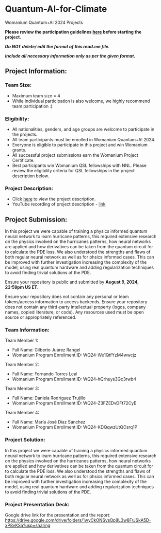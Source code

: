 # Quantum-AI-for-Climate
Womanium Quantum+AI 2024 Projects

**Please review the participation guidelines [here](https://github.com/womanium-quantum/Quantum-AI-2024) before starting the project.**

_**Do NOT delete/ edit the format of this read.me file.**_

_**Include all necessary information only as per the given format.**_

## Project Information:

### Team Size:
  - Maximum team size = 4
  - While individual participation is also welcome, we highly recommend team participation :)

### Eligibility:
  - All nationalities, genders, and age groups are welcome to participate in the projects.
  - All team participants must be enrolled in Womanium Quantum+AI 2024.
  - Everyone is eligible to participate in this project and win Womanium grants.
  - All successful project submissions earn the Womanium Project Certificate.
  - Best participants win Womanium QSL fellowships with NNL. Please review the eligibility criteria for QSL fellowships in the project description below.

### Project Description:
  - Click [here](https://drive.google.com/file/d/1yoY_venPkNStjcDu0Na0HYhgO6CvVYdM/view?usp=sharing) to view the project description.
  - YouTube recording of project description - [link](https://youtu.be/ka2RgUYo83c?si=MUb_dwTVfP1FV_47)

## Project Submission:

In this project we were capable of training a physics informed quantum neural network to learn hurricane patterns, this required extensive research on the physics involved on the hurricanes patterns, how neural networks are applied and how derivatives can be taken from the quantum circuit for to calculate the PDE loss. We also understood the strengths and flaws of both regular neural network as well as for phsics informed cases. This can be improved with further investigation increasing the complexity of the model, using real quantum hardware and adding regularization techniques to avoid finding trivial solutions of the PDE.

Ensure your repository is public and submitted by **August 9, 2024, 23:59pm US ET**.

Ensure your repository does not contain any personal or team tokens/access information to access backends. Ensure your repository does not contain any third-party intellectual property (logos, company names, copied literature, or code). Any resources used must be open source or appropriately referenced.

### Team Information:
Team Member 1:
 - Full Name: Gilberto Juárez Rangel
 - Womanium Program Enrollment ID: WQ24-We1QtfYzM4wwcjz

Team Member 2:
 - Full Name: Fernando Torres Leal
 - Womanium Program Enrollment ID: WQ24-hQrhuys3Gc3rwb4


Team Member 3:
 - Full Name: Daniela Rodríguez Trujillo
 - Womanium Program Enrollment ID: WQ24-Z3FZEDvDFt72CyE


Team Member 4:
 - Full Name: María José Díaz Sánchez
 - Womanium Program Enrollment ID: WQ24-KDQqwzUtQOsrq1P


### Project Solution:
In this project we were capable of training a physics informed quantum neural network to learn hurricane patterns, this required extensive research on the physics involved on the hurricanes patterns, how neural networks are applied and how derivatives can be taken from the quantum circuit for to calculate the PDE loss. We also understood the strengths and flaws of both regular neural network as well as for phsics informed cases. This can be improved with further investigation increasing the complexity of the model, using real quantum hardware and adding regularization techniques to avoid finding trivial solutions of the PDE.

### Project Presentation Deck:
Google drive link for the presentation and the report: https://drive.google.com/drive/folders/1wyCkONSvsQp8L3w8FrJSkA5D-xP8vKSa?usp=sharing

